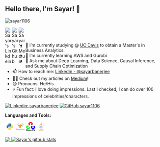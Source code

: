 ## Hello there, I'm Sayar! 👋

<p align="left"> <img src="https://komarev.com/ghpvc/?username=sayar1106n&label=Views&color=blue&style=flat" alt="sayar1106" /> </p>

<a href="https://linkedin.com/in/sayarbanerjee">
  <img align="left" alt="Sayar's Linkdein" width="22px" src="https://cdn.jsdelivr.net/npm/simple-icons@v3/icons/linkedin.svg" />
</a>
<a href="https://github.com/Sayar1106">
  <img align="left" alt="Sayar's Github" width="22px" src="https://cdn.jsdelivr.net/npm/simple-icons@v3/icons/github.svg" />
</a>
<a href="https://medium.com/@sayarbanerjee">
  <img align="left" alt="Sayar's Medium" width="22px" src="https://cdn.jsdelivr.net/npm/simple-icons@v3/icons/medium.svg" />
</a>
<br/>
<br/>



- 🔭 I’m currently studying @ [UC Davis](https://gsm.ucdavis.edu/master-science-business-analytics-msba) to obtain a Master's in Business Analytics.
- 🌱 I’m currently learning AWS and Gurobi
- 💬 Ask me about Deep Learning, Data Science, Causal Inference, and Supply Chain Optimization
- 📫 How to reach me: [Linkedin - @sayarbanerjee](https://in.linkedin.com/in/sayarbanerjee)
- ✍🏽 Check out my articles on [Medium](https://medium.com/@sayarbanerjee)!
- 😄 Pronouns: He/His
- ⚡ Fun fact: I love doing impressions. Last I checked, I can do over 100 impressions of celebrities/characters.

[![Linkedin: sayarbanerjee](https://img.shields.io/badge/-sayarbanerjee-blue?style=flat-square&logo=Linkedin&logoColor=white&link=https://www.linkedin.com/in/sayarbanerjee/)](https://www.linkedin.com/in/sayarbanerjee/)
[![GitHub sayar1106](https://img.shields.io/github/followers/sayar1106?label=follow&style=social)](https://github.com/sayar1106)



**Languages and Tools:**  

<code><img height="30" src="https://raw.githubusercontent.com/github/explore/80688e429a7d4ef2fca1e82350fe8e3517d3494d/topics/python/python.png"></code>
<code><img height="30" src="https://raw.githubusercontent.com/github/explore/80688e429a7d4ef2fca1e82350fe8e3517d3494d/topics/tensorflow/tensorflow.png"></code>
<code><img height="30" src="https://raw.githubusercontent.com/github/explore/80688e429a7d4ef2fca1e82350fe8e3517d3494d/topics/opencv/opencv.png"></code>
<code><img height="30" src="https://raw.githubusercontent.com/github/explore/80688e429a7d4ef2fca1e82350fe8e3517d3494d/topics/java/java.png"></code>   

<a href="https://github.com/sayar1106">
  <img align="center" src="https://github-readme-stats.vercel.app/api/top-langs/?username=sayar1106&theme=dark&hide_langs_below=1" />
</a>
<a href="https://github.com/sayar1106">
 <img align="center" src="https://github-readme-stats.vercel.app/api?username=sayar1106&show_icons=true&theme=onedark&line_height=27" alt="Sayar's github stats"/>
</a>



